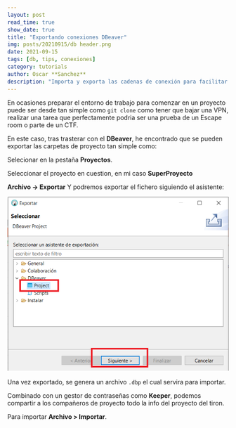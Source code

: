 ```yaml
---
layout: post
read_time: true
show_date: true
title: "Exportando conexiones DBeaver"
img: posts/20210915/db header.png
date: 2021-09-15
tags: [db, tips, conexiones]
category: tutorials
author: Oscar **Sanchez**
description: "Importa y exporta las cadenas de conexión para facilitar la vida a tus compañeros"
---
```

En ocasiones preparar el entorno de trabajo para comenzar en un proyecto puede ser desde tan simple como `git clone` como tener que bajar una VPN, realizar una tarea que perfectamente podria ser una prueba de un Escape room o parte de un CTF.

En este caso, tras trasterar con el **DBeaver**, he encontrado que se pueden exportar las carpetas de proyecto tan simple como:

 Selecionar en la pestaña **Proyectos**.

 Seleccionar el proyecto en cuestion, en mi caso **SuperProyecto**

**Archivo -> Exportar**
Y podremos exportar el fichero siguiendo el asistente:

<center><img src='./assets/img/posts/20210915/post 1 dbeaber export.png'></center>

Una vez exportado, se genera un archivo `.dbp` el cual servira para importar.

Combinado con un gestor de contraseñas como **Keeper**, podemos compartir a los compañeros de proyecto todo la info del proyecto del tiron.

Para importar **Archivo > Importar**.
